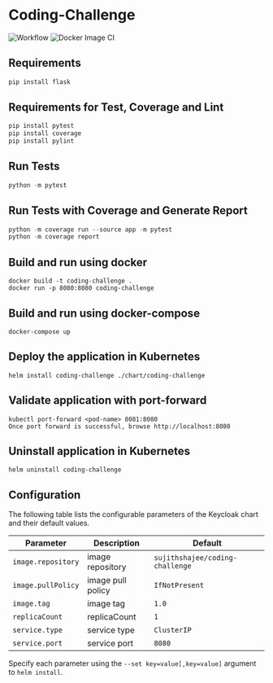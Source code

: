 # Coding-Challenge
![Workflow](https://github.com/sujithshajee/coding-challenge/actions/workflows/flask.yml/badge.svg)
![Docker Image CI](https://github.com/sujithshajee/coding-challenge/workflows/Docker%20Image%20CI/badge.svg)

## Requirements
```python
pip install flask
```


## Requirements for Test, Coverage and Lint
```python
pip install pytest
pip install coverage
pip install pylint
```

## Run Tests
```python
python -m pytest
```

## Run Tests with Coverage and Generate Report
```python
python -m coverage run --source app -m pytest
python -m coverage report
```

## Build and run using docker
```
docker build -t coding-challenge .
docker run -p 8080:8080 coding-challenge
```

## Build and run using docker-compose
```
docker-compose up
```

## Deploy the application in Kubernetes
```
helm install coding-challenge ./chart/coding-challenge
```

## Validate application with port-forward
```
kubectl port-forward <pod-name> 8081:8080
Once port forward is successful, browse http://localhost:8080

```

## Uninstall application in Kubernetes
```
helm uninstall coding-challenge 
```

## Configuration

The following table lists the configurable parameters of the Keycloak chart and their default values.

Parameter | Description | Default
--- | --- | ---
`image.repository` | image repository | `sujithshajee/coding-challenge`
`image.pullPolicy` | image pull policy | `IfNotPresent`
`image.tag` | image tag | `1.0`
`replicaCount` | replicaCount | `1`
`service.type` | service type | `ClusterIP`
`service.port` | service port | `8080`

Specify each parameter using the `--set key=value[,key=value]` argument to `helm install`.
